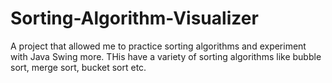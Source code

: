 # Sorting-Algorithm-Visualizer
A project that allowed me to practice sorting algorithms and experiment with Java Swing more. THis have a variety of sorting algorithms like bubble sort, merge sort, bucket sort etc.
